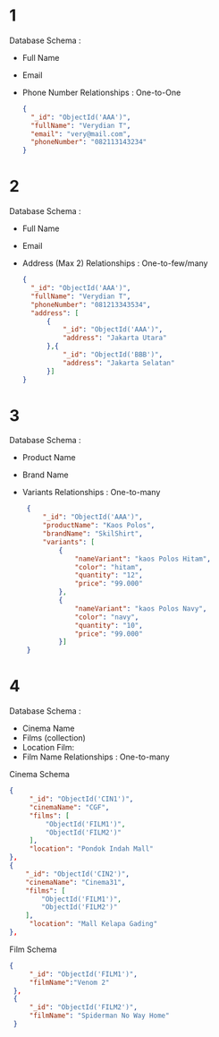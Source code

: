 # 1
Database Schema :
- Full Name
- Email
- Phone Number
Relationships : One-to-One

   ```json
   {
     "_id": "ObjectId('AAA')",
     "fullName": "Verydian T",
     "email": "very@mail.com",
     "phoneNumber": "082113143234"
   }
   ```

# 2
Database Schema :
- Full Name
- Email
- Address (Max 2)
Relationships : One-to-few/many

   ```json
   {
     "_id": "ObjectId('AAA')",
     "fullName": "Verydian T",
     "phoneNumber": "081213343534",
     "address": [
         {
             "_id": "ObjectId('AAA')",
             "address": "Jakarta Utara"
         },{
             "_id": "ObjectId('BBB')",
             "address": "Jakarta Selatan"
         }]
   }
   ```

# 3
Database Schema :
- Product Name
- Brand Name
- Variants
Relationships : One-to-many

   ```json
    {
        "_id": "ObjectId('AAA')",
        "productName": "Kaos Polos",
        "brandName": "SkilShirt",
        "variants": [
            {
                "nameVariant": "kaos Polos Hitam",
                "color": "hitam",
                "quantity": "12",
                "price": "99.000"
            },
            {
                "nameVariant": "kaos Polos Navy",
                "color": "navy",
                "quantity": "10",
                "price": "99.000"
            }]
    }
   ```

# 4
Database Schema :
- Cinema Name
- Films (collection)
- Location Film:
- Film Name
Relationships : One-to-many

Cinema Schema
   ```json
   {
        "_id": "ObjectId('CIN1')",
        "cinemaName": "CGF",
        "films": [
            "ObjectId('FILM1')",
            "ObjectId('FILM2')"
        ],
        "location": "Pondok Indah Mall"
   },
   {
       "_id": "ObjectId('CIN2')",
       "cinemaName": "Cinema31",
       "films": [
           "ObjectId('FILM1')",
           "ObjectId('FILM2')"
       ],
        "location": "Mall Kelapa Gading"
   },
   ```

Film Schema
   ```json
   {
        "_id": "ObjectId('FILM1')",
        "filmName":"Venom 2"
    },
    {
        "_id": "ObjectId('FILM2')",
        "filmName": "Spiderman No Way Home"
    }
   ```